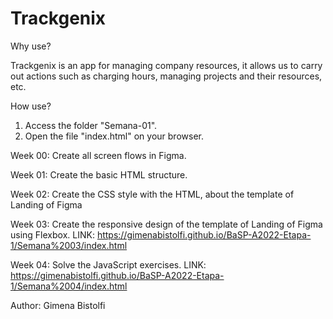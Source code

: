 # Trackgenix

Why use?

Trackgenix is ​​an app for managing company resources, it allows us to carry out actions such as charging hours, managing projects and their resources, etc.

How use?

1. Access the folder "Semana-01".
2. Open the file "index.html" on your browser.



Week 00: Create all screen flows in Figma. 

Week 01: Create the basic HTML structure.

Week 02: Create the CSS style with the HTML, about the template of Landing of Figma

Week 03: Create the responsive design of the template of Landing of Figma using Flexbox.
LINK: https://gimenabistolfi.github.io/BaSP-A2022-Etapa-1/Semana%2003/index.html

Week 04: Solve the JavaScript exercises.
LINK: https://gimenabistolfi.github.io/BaSP-A2022-Etapa-1/Semana%2004/index.html 

Author: Gimena Bistolfi



















